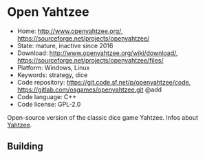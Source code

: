 # Open Yahtzee

- Home: http://www.openyahtzee.org/, https://sourceforge.net/projects/openyahtzee/
- State: mature, inactive since 2016
- Download: http://www.openyahtzee.org/wiki/download/, https://sourceforge.net/projects/openyahtzee/files/
- Platform: Windows, Linux
- Keywords: strategy, dice
- Code repository: https://git.code.sf.net/p/openyahtzee/code, https://gitlab.com/osgames/openyahtzee.git @add
- Code language: C++
- Code license: GPL-2.0

Open-source version of the classic dice game Yahtzee.
Infos about [Yahtzee](https://en.wikipedia.org/wiki/Yahtzee).

## Building
